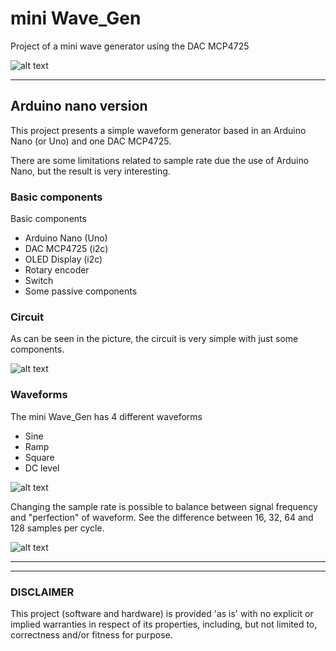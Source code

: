 # mini Wave_Gen
Project of a mini wave generator using the DAC MCP4725


![alt text](https://github.com/agaelema/mini-Wave_Gen/blob/master/v01%20-%20Arduino%20nano/images/IMG_20170603_132831609_compressed.jpg?raw=true "mini Wave_Gen")

---

## Arduino nano version

This project presents a simple waveform generator based in an Arduino Nano (or Uno) and one DAC MCP4725.

There are some limitations related to sample rate due the use of Arduino Nano, but the result is very interesting.

### Basic components

Basic components
- Arduino Nano (Uno)
- DAC MCP4725 (i2c)
- OLED Display (i2c)
- Rotary encoder
- Switch
- Some passive components

### Circuit

As can be seen in the picture, the circuit is very simple with just some components.

![alt text](https://github.com/agaelema/mini-Wave_Gen/blob/master/v01%20-%20Arduino%20nano/images/mini-Wave_Gen_bb_edit_3.png?raw=true "Circuit of mini Wave_Gen")

### Waveforms

The mini Wave_Gen has 4 different waveforms
- Sine
- Ramp
- Square
- DC level

![alt text](https://github.com/agaelema/mini-Wave_Gen/blob/master/v01%20-%20Arduino%20nano/images/dac-sine-ramp-square-orig.png?raw=true "Waveforms")

Changing the sample rate is possible to balance between signal frequency and "perfection" of waveform. See the difference between 16, 32, 64 and 128 samples per cycle.

![alt text](https://github.com/agaelema/mini-Wave_Gen/blob/master/v01%20-%20Arduino%20nano/images/dac-sine-samples-orig.png?raw=true "Differente number os sample/cycle")

___


___
### DISCLAIMER

This project (software and hardware) is provided 'as is' with no explicit or implied warranties in respect of its properties, including, but not limited to, correctness and/or fitness for purpose.